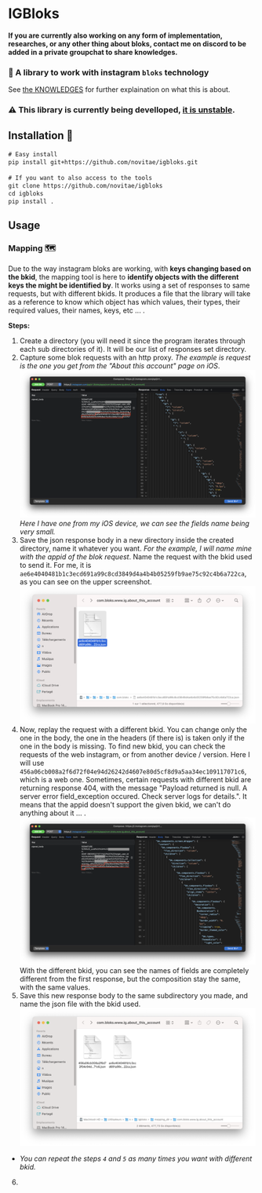 # IGBloks
**If you are currently also working on any form of implementation, researches, or any other thing about bloks, contact me on discord to be added in a private groupchat to share knowledges.**
### 🧱 A library to work with instagram `bloks` technology
See [the KNOWLEDGES](./KNOWLEDGES/) for further explaination on what this is about.
### ⚠️ This library is currently being develloped, <u>it is unstable</u>.
## Installation 🔌
```
# Easy install
pip install git+https://github.com/novitae/igbloks.git

# If you want to also access to the tools
git clone https://github.com/novitae/igbloks
cd igbloks
pip install .
```
## Usage
### Mapping 🗺️
Due to the way instagram bloks are working, with **keys changing based on the bkid**, the mapping tool is here to **identify objects with the different keys the might be identified by**. It works using a set of responses to same requests, but with different bkids. It produces a file that the library will take as a reference to know which object has which values, their types, their required values, their names, keys, etc ... .

**Steps:**
1. Create a directory (you will need it since the program iterates through each sub directories of it). It will be our list of responses set directory.
2. Capture some blok requests with an http proxy. *The example is request is the one you get from the "About this account" page on iOS*.
  ![](src/Capture%20d’écran%202023-12-21%20à%2014.46.10.png)
  *Here I have one from my iOS device, we can see the fields name being very small.*
3. Save the json response body in a new directory inside the created directory, name it whatever you want. *For the example, I will name mine with the appid of the blok request*. Name the request with the bkid used to send it. For me, it is `ae6e4040481b1c3ecd691a99c8cd3849d4a4b4b05259fb9ae75c92c4b6a722ca`, as you can see on the upper screenshot.
  ![](src/Capture%20d’écran%202023-12-21%20à%2014.31.04.png)
4. Now, replay the request with a different bkid. You can change only the one in the body, the one in the headers (if there is) is taken only if the one in the body is missing. To find new bkid, you can check the requests of the web instagram, or from another device / version. Here I will use `456a06cb008a2f6d72f04e94d26242d4607e80d5cf8d9a5aa34ec109117071c6`, which is a web one. Sometimes, certain requests with different bkid are returning response 404, with the message "Payload returned is null. A server error field_exception occured. Check server logs for details.". It means that the appid doesn't support the given bkid, we can't do anything about it ... .
  ![](src/Capture%20d’écran%202023-12-21%20à%2014.45.32.png)
  With the different bkid, you can see the names of fields are completely different from the first response, but the composition stay the same, with the same values.
5. Save this new response body to the same subdirectory you made, and name the json file with the bkid used.
  ![](src/Capture%20d’écran%202023-12-21%20à%2015.00.42.png)
- *You can repeat the steps `4` and `5` as many times you want with different bkid.*
6. 
